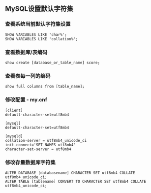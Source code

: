 

## MySQL设置默认字符集

### 查看系统当前默认字符集设置
```mysql
SHOW VARIABLES LIKE 'char%'; 
SHOW VARIABLES LIKE 'collation%';
```

### 查看数据库/表编码
```mysql
show create [database_or_table_name] score;
```

### 查看表每一列的编码
```mysql
show full columns from [table_name];
```

### 修改配置 - my.cnf
```
[client]
default-character-set=utf8mb4

[mysql]
default-character-set=utf8mb4

[mysqld]
collation-server = utf8mb4_unicode_ci
init-connect='SET NAMES utf8mb4'
character-set-server = utf8mb4
```

### 修改存量数据库字符集

```mysql
ALTER DATABASE [databasename] CHARACTER SET utf8mb4 COLLATE utf8mb4_unicode_ci;
ALTER TABLE [tablename] CONVERT TO CHARACTER SET utf8mb4 COLLATE utf8mb4_unicode_ci;
```

